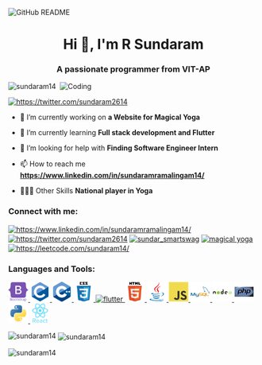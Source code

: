 ![GitHub README](https://user-images.githubusercontent.com/75347143/184522608-027d5d17-00bd-486c-9d39-f5fc10f1274e.png)

<h1 align="center">Hi 👋, I'm R Sundaram</h1>
<h3 align="center">A passionate programmer from VIT-AP</h3>

<img align="right" alt="Coding" width="400" src="https://cdn.dribbble.com/users/3050354/screenshots/14646894/media/1f31948afd5401c44d4bae934f07641a.gif">

<p align="left"> <img src="https://komarev.com/ghpvc/?username=sundaram14&label=Profile%20views&color=0e75b6&style=flat" alt="sundaram14" /> </p>

<p align="left"> <a href="https://twitter.com/https://twitter.com/sundaram2614" target="blank"><img src="https://img.shields.io/twitter/follow/https://twitter.com/sundaram2614?logo=twitter&style=for-the-badge" alt="https://twitter.com/sundaram2614" /></a> </p>

- 🔭 I’m currently working on **a Website for Magical Yoga**

- 🌱 I’m currently learning **Full stack development and Flutter**

- 🤝 I’m looking for help with **Finding Software Engineer Intern**

- 📫 How to reach me **https://www.linkedin.com/in/sundaramramalingam14/**

- 🤸🏻‍♂️ Other Skills **National player in Yoga**

<h3 align="left">Connect with me:</h3>
<p align="left">
 <a href="https://linkedin.com/in/https://www.linkedin.com/in/sundaramramalingam14/" target="blank"><img align="center" src="https://raw.githubusercontent.com/rahuldkjain/github-profile-readme-generator/master/src/images/icons/Social/linked-in-alt.svg" alt="https://www.linkedin.com/in/sundaramramalingam14/" height="30" width="40" /></a>
<a href="https://twitter.com/https://twitter.com/sundaram2614" target="blank"><img align="center" src="https://raw.githubusercontent.com/rahuldkjain/github-profile-readme-generator/master/src/images/icons/Social/twitter.svg" alt="https://twitter.com/sundaram2614" height="30" width="40" /></a>
<a href="https://instagram.com/sundar_smartswag" target="blank"><img align="center" src="https://raw.githubusercontent.com/rahuldkjain/github-profile-readme-generator/master/src/images/icons/Social/instagram.svg" alt="sundar_smartswag" height="30" width="40" /></a>
<a href="https://www.youtube.com/c/magical yoga" target="blank"><img align="center" src="https://raw.githubusercontent.com/rahuldkjain/github-profile-readme-generator/master/src/images/icons/Social/youtube.svg" alt="magical yoga" height="30" width="40" /></a>
<a href="https://www.leetcode.com/https://leetcode.com/sundaram14/" target="blank"><img align="center" src="https://raw.githubusercontent.com/rahuldkjain/github-profile-readme-generator/master/src/images/icons/Social/leet-code.svg" alt="https://leetcode.com/sundaram14/" height="30" width="40" /></a>
</p>

<h3 align="left">Languages and Tools:</h3>
<p align="left"> <a href="https://getbootstrap.com" target="_blank" rel="noreferrer"> <img src="https://raw.githubusercontent.com/devicons/devicon/master/icons/bootstrap/bootstrap-plain-wordmark.svg" alt="bootstrap" width="40" height="40"/> </a> <a href="https://www.cprogramming.com/" target="_blank" rel="noreferrer"> <img src="https://raw.githubusercontent.com/devicons/devicon/master/icons/c/c-original.svg" alt="c" width="40" height="40"/> </a> <a href="https://www.w3schools.com/cpp/" target="_blank" rel="noreferrer"> <img src="https://raw.githubusercontent.com/devicons/devicon/master/icons/cplusplus/cplusplus-original.svg" alt="cplusplus" width="40" height="40"/> </a> <a href="https://www.w3schools.com/css/" target="_blank" rel="noreferrer"> <img src="https://raw.githubusercontent.com/devicons/devicon/master/icons/css3/css3-original-wordmark.svg" alt="css3" width="40" height="40"/> </a> <a href="https://flutter.dev" target="_blank" rel="noreferrer"> <img src="https://www.vectorlogo.zone/logos/flutterio/flutterio-icon.svg" alt="flutter" width="40" height="40"/> </a> <a href="https://www.w3.org/html/" target="_blank" rel="noreferrer"> <img src="https://raw.githubusercontent.com/devicons/devicon/master/icons/html5/html5-original-wordmark.svg" alt="html5" width="40" height="40"/> </a> <a href="https://www.java.com" target="_blank" rel="noreferrer"> <img src="https://raw.githubusercontent.com/devicons/devicon/master/icons/java/java-original.svg" alt="java" width="40" height="40"/> </a> <a href="https://developer.mozilla.org/en-US/docs/Web/JavaScript" target="_blank" rel="noreferrer"> <img src="https://raw.githubusercontent.com/devicons/devicon/master/icons/javascript/javascript-original.svg" alt="javascript" width="40" height="40"/> </a> <a href="https://www.mysql.com/" target="_blank" rel="noreferrer"> <img src="https://raw.githubusercontent.com/devicons/devicon/master/icons/mysql/mysql-original-wordmark.svg" alt="mysql" width="40" height="40"/> </a> <a href="https://nodejs.org" target="_blank" rel="noreferrer"> <img src="https://raw.githubusercontent.com/devicons/devicon/master/icons/nodejs/nodejs-original-wordmark.svg" alt="nodejs" width="40" height="40"/> </a> <a href="https://www.php.net" target="_blank" rel="noreferrer"> <img src="https://raw.githubusercontent.com/devicons/devicon/master/icons/php/php-original.svg" alt="php" width="40" height="40"/> </a> <a href="https://www.python.org" target="_blank" rel="noreferrer"> <img src="https://raw.githubusercontent.com/devicons/devicon/master/icons/python/python-original.svg" alt="python" width="40" height="40"/> </a> <a href="https://reactjs.org/" target="_blank" rel="noreferrer"> <img src="https://raw.githubusercontent.com/devicons/devicon/master/icons/react/react-original-wordmark.svg" alt="react" width="40" height="40"/> </a> </p>

<p><img align="left" src="https://github-readme-stats.vercel.app/api/top-langs?username=sundaram14&show_icons=true&locale=en&layout=compact" alt="sundaram14" /></p>

<p>&nbsp;<img align="center" src="https://github-readme-stats.vercel.app/api?username=sundaram14&show_icons=true&locale=en" alt="sundaram14" /></p>

<p><img align="center" src="https://github-readme-streak-stats.herokuapp.com/?user=sundaram14&" alt="sundaram14" /></p>
